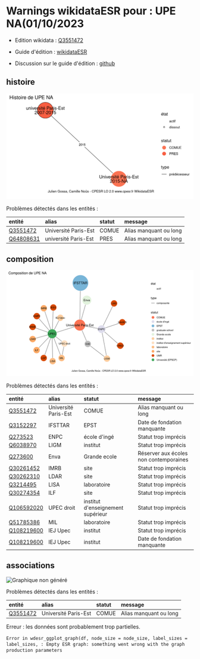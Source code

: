 Warnings wikidataESR pour : UPE NA(01/10/2023
================

- Edition wikidata : [Q3551472](https://www.wikidata.org/wiki/Q3551472)
- Guide d'édition : [wikidataESR](https://github.com/cpesr/wikidataESR/)

- Discussion sur le guide d'édition : [github](https://github.com/cpesr/wikidataESR/issues)



## histoire 

![Graphique non généré](Q3551472-histoire.png) 

Problèmes détectés dans les entités :

|entité                                               |alias                |statut |message                |
|:----------------------------------------------------|:--------------------|:------|:----------------------|
|[Q3551472](https://www.wikidata.org/wiki/Q3551472)   |Université Paris-Est |COMUE  |Alias manquant ou long |
|[Q64808631](https://www.wikidata.org/wiki/Q64808631) |université Paris-Est |PRES   |Alias manquant ou long |

 



## composition 

![Graphique non généré](Q3551472-composition.png) 

Problèmes détectés dans les entités :

|entité                                                 |alias                |statut                            |message                                |
|:------------------------------------------------------|:--------------------|:---------------------------------|:--------------------------------------|
|[Q3551472](https://www.wikidata.org/wiki/Q3551472)     |Université Paris-Est |COMUE                             |Alias manquant ou long                 |
|[Q3152297](https://www.wikidata.org/wiki/Q3152297)     |IFSTTAR              |EPST                              |Date de fondation manquante            |
|[Q273523](https://www.wikidata.org/wiki/Q273523)       |ENPC                 |école d'ingé                      |Statut trop imprécis                   |
|[Q6038970](https://www.wikidata.org/wiki/Q6038970)     |LIGM                 |institut                          |Statut trop imprécis                   |
|[Q273600](https://www.wikidata.org/wiki/Q273600)       |Enva                 |Grande ecole                      |Réserver aux écoles non contemporaines |
|[Q30261452](https://www.wikidata.org/wiki/Q30261452)   |IMRB                 |site                              |Statut trop imprécis                   |
|[Q30262310](https://www.wikidata.org/wiki/Q30262310)   |LDAR                 |site                              |Statut trop imprécis                   |
|[Q3214495](https://www.wikidata.org/wiki/Q3214495)     |LISA                 |laboratoire                       |Statut trop imprécis                   |
|[Q30274354](https://www.wikidata.org/wiki/Q30274354)   |ILF                  |site                              |Statut trop imprécis                   |
|[Q106592020](https://www.wikidata.org/wiki/Q106592020) |UPEC droit           |institut d'enseignement supérieur |Statut trop imprécis                   |
|[Q51785386](https://www.wikidata.org/wiki/Q51785386)   |MIL                  |laboratoire                       |Statut trop imprécis                   |
|[Q108219600](https://www.wikidata.org/wiki/Q108219600) |IEJ Upec             |institut                          |Statut trop imprécis                   |
|[Q108219600](https://www.wikidata.org/wiki/Q108219600) |IEJ Upec             |institut                          |Date de fondation manquante            |

 



## associations 

![Graphique non généré](Q3551472-associations.png) 

Problèmes détectés dans les entités :

|entité                                             |alias                |statut |message                |
|:--------------------------------------------------|:--------------------|:------|:----------------------|
|[Q3551472](https://www.wikidata.org/wiki/Q3551472) |Université Paris-Est |COMUE  |Alias manquant ou long |

 


Erreur : les données sont probablement trop partielles.
```
Error in wdesr_ggplot_graph(df, node_size = node_size, label_sizes = label_sizes, : Empty ESR graph: something went wrong with the graph production parameters

``` 

